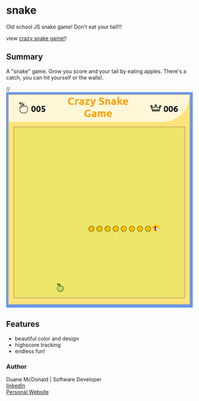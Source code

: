 # snake
Old school JS snake game! Don't eat your tail!!!
 
view <a href="https://duanemcd.github.io/snake/"> crazy snake game!</a>!

## Summary
A "snake" game. Grow you score and your tail by eating apples. There's a catch, you can hit yourself or the walls!.


//![screenshot](screenshot.png)

## Features

<ul>
  <li> beautiful color and design
  <li> highscore tracking
  <li> endless fun!
</ul>

### Author

Duane McDonald | Software Developer <br />
<a href="https://www.linkedin.com/in/duane-mcdonald-48a90136">linkedIn</a> <br />
<a href="https://www.DuaneMcDonald.com">Personal Website</a> <br />

